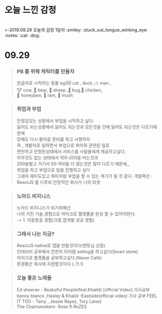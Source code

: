 <p align="center">
<strong><h1>오늘 느낀 감정</h1></strong>
</p>
</br>
>-2019.09.29 오늘의 감정 1일차  
:smiley: :stuck_out_tongue_winking_eye: :notes: :cat: :dog:  

# **09.29** 
> ### PB 를 위해 캐릭터를 만들자  
> 한글자로 시작하는 동물 eg):cat: cat , duck ,:snowman: man ,  
:cow: cow, :bear: bear, :sheep: sheep ,:bug: bug,:chicken: chicken,  
:honeybee: honeybee, :ram: ram, :mushroom: mush   
  
    
> ### 취업과 부업
> 안정감있는 상황에서 부업을 시작하고 싶다.  
> 잃어도 되는상황에서 잃어도 되는것과 모든것을 건채 잃어도 되는것은 다르기때문에  
> 망해도 다시 돌아갈 준비를 하고 시행하자  
>즉 , 개발자로 일하면서 부업으로 취미와 관련된 일로  
>편안하고 안정된상태에서 서비스를 사람들에게 제공하고싶다.  
>아무것도 없는 상태에서 100-200을 버는것과  
>200을벌고 거기서 50-100을 더 얹는것은 많이 다르기 때문에,,  
>취업을 하고 부업으로 일을 진행하고 싶다  
>그래야 재미도있고 취미처럼 부업을 할 수 있는 계기가 될 것 같다.
>개발쪽은 : ReactJS 를 다루되 안정적인 회사가 나의 타겟  
  
  
>### 노마드 비지니스
> 노마드 비지니스가 되기위해선  
>나의 가진 기술,경험으로 마이크로 플랫폼을 완성 할 수 있어야한다.  
>-> 1. 이윤창출 경험(크몽,앱개발 성공 경험)

>### 그래서 나는 지금?
> ReactJS native로 앱을 만들것이다(멘토님 선정).  
> 인테리어 공부해서 천천히 아이템 selling을 하고싶다(Smart store).  
> 마이크로 플랫폼을 공부하고싶다.(Naver Cafe)  
> 환경좋은 회사에 지원할것이다.(..?)  0
  
  
>### 오늘 좋은 노래들
>Ed sheeran - Beatuiful People(feat.Khalid) [official Video] 가사공부  
>benny blanco ,Hasley & Khalid -Eastside(official video) 가사 공부
>FEEL IT TOO - Tainy , Jessie Rayez, Tory Lanez  
>The Chainsmokers- Rose ft.RoZES
